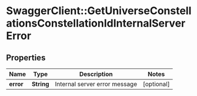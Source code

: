 # SwaggerClient::GetUniverseConstellationsConstellationIdInternalServerError

## Properties
Name | Type | Description | Notes
------------ | ------------- | ------------- | -------------
**error** | **String** | Internal server error message | [optional] 


